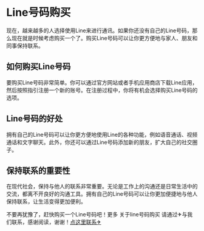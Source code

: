 # Line号码购买

现在，越来越多的人选择使用Line来进行通讯。如果你还没有自己的Line号码，那么现在就是时候考虑购买一个了。购买Line号码可以让你更方便地与家人、朋友和同事保持联系。

## 如何购买Line号码

要购买Line号码非常简单。你可以通过官方网站或者手机应用商店下载Line应用，然后按照指引注册一个新的账号。在注册过程中，你将有机会选择购买Line号码的选项。

## Line号码的好处

拥有自己的Line号码可以让你更方便地使用Line的各种功能，例如语音通话、视频通话和文字聊天。此外，你还可以通过Line号码添加新的朋友，扩大自己的社交圈子。

## 保持联系的重要性

在现代社会，保持与他人的联系非常重要。无论是工作上的沟通还是日常生活中的交流，都离不开良好的沟通工具。拥有自己的Line号码可以让你更加便捷地与他人保持联系，让生活变得更加便利。

不要再犹豫了，赶快购买一个Line号码吧！更多 关于line号码购买 请通过✈与我们联系，感谢阅读，谢谢！[点这里联系✈](https://d.k02.cc)